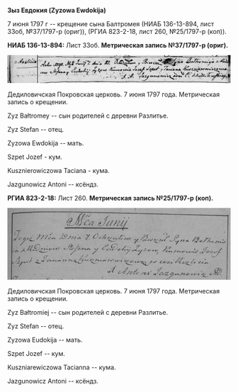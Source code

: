 **Зыз Евдокия (Zyzowa Ewdokija)**

7 июня 1797 г -- крещение сына Балтромея (НИАБ 136-13-894, лист 33об,
№37/1797-р (ориг)), (РГИА 823-2-18, лист 260, №25/1797-р (коп)).

**НИАБ 136-13-894:** Лист 33об. **Метрическая запись №37/1797-р
(ориг).**

![](./media/97dd11ee3d4fbc676536255cf49e1df9528c9958.png)

Дедиловичская Покровская церковь. 7 июня 1797 года. Метрическая запись о
крещении.

Zyz Bałtromey -- сын родителей с деревни Разлитье.

Zyz Stefan -- отец.

Zyzowa Ewdokija -- мать.

Szpet Jozef - кум.

Kusznierowiczowa Taciana - кума.

Jazgunowicz Antoni -- ксёндз.

**РГИА 823-2-18:** Лист 260. **Метрическая запись №25/1797-р (коп).**

![](./media/53aab7cb2ffd4833283ccc68baf5dc4aaca62aa6.png)

Дедиловичская Покровская церковь. 7 июня 1797 года. Метрическая запись о
крещении.

Zyz Bałtromiej -- сын родителей с деревни Разлитье.

Zyz Stefan -- отец.

Zyzowa Eudokija -- мать.

Szpet Jozef -- кум.

Kuszniarewiczowa Tacianna -- кума.

Jazgunowicz Antoni -- ксёндз.
